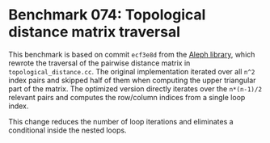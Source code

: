 # Benchmark 074: Topological distance matrix traversal

This benchmark is based on commit `ecf3e8d` from the [Aleph
library](https://github.com/DAGroup/aleph), which rewrote the traversal
of the pairwise distance matrix in `topological_distance.cc`.  The
original implementation iterated over all `n^2` index pairs and skipped
half of them when computing the upper triangular part of the matrix.
The optimized version directly iterates over the `n*(n-1)/2` relevant
pairs and computes the row/column indices from a single loop index.

This change reduces the number of loop iterations and eliminates a
conditional inside the nested loops.
